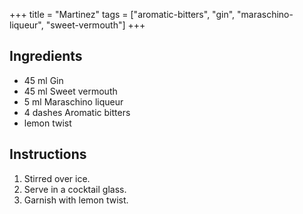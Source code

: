+++
title = "Martinez"
tags = ["aromatic-bitters", "gin", "maraschino-liqueur", "sweet-vermouth"]
+++

## Ingredients

- 45 ml Gin
- 45 ml Sweet vermouth
- 5 ml Maraschino liqueur
- 4 dashes Aromatic bitters
- lemon twist

## Instructions

1. Stirred over ice.
2. Serve in a cocktail glass.
3. Garnish with lemon twist.

